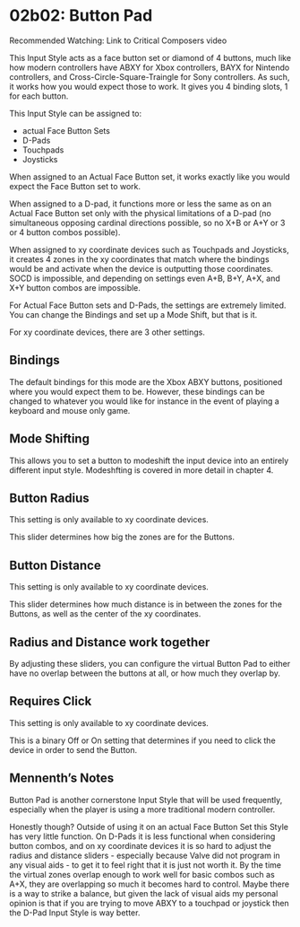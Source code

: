 # 02b02: Button Pad

Recommended Watching: Link to Critical Composers video

This Input Style acts as a face button set or diamond of 4 buttons, much like how modern controllers have ABXY for Xbox controllers, BAYX for Nintendo controllers, and Cross-Circle-Square-Traingle for Sony controllers. As such, it works how you would expect those to work. It gives you 4 binding slots, 1 for each button.

This Input Style can be assigned to:

* actual Face Button Sets
* D-Pads
* Touchpads
* Joysticks

When assigned to an Actual Face Button set, it works exactly like you would expect the Face Button set to work.

When assigned to a D-pad, it functions more or less the same as on an Actual Face Button set only with the physical limitations of a D-pad (no simultaneous opposing cardinal directions possible, so no X+B or A+Y or 3 or 4 button combos possible).

When assigned to xy coordinate devices such as Touchpads and Joysticks, it creates 4 zones in the xy coordinates that match where the bindings would be and activate when the device is outputting those coordinates. SOCD is impossible, and depending on settings even A+B, B+Y, A+X, and X+Y button combos are impossible.

For Actual Face Button sets and D-Pads, the settings are extremely limited. You can change the Bindings and set up a Mode Shift, but that is it.

For xy coordinate devices, there are 3 other settings.

## Bindings

The default bindings for this mode are the Xbox ABXY buttons, positioned where you would expect them to be. However, these bindings can be changed to whatever you would like for instance in the event of playing a keyboard and mouse only game.

## Mode Shifting

This allows you to set a button to modeshift the input device into an entirely different input style. Modeshfting is covered in more detail in chapter 4.

## Button Radius

This setting is only available to xy coordinate devices.

This slider determines how big the zones are for the Buttons.

## Button Distance

This setting is only available to xy coordinate devices.

This slider determines how much distance is in between the zones for the Buttons, as well as the center of the xy coordinates.

## Radius and Distance work together

By adjusting these sliders, you can configure the virtual Button Pad to either have no overlap between the buttons at all, or how much they overlap by.

## Requires Click

This setting is only available to xy coordinate devices.

This is a binary Off or On setting that determines if you need to click the device in order to send the Button.

## Mennenth’s Notes

Button Pad is another cornerstone Input Style that will be used frequently, especially when the player is using a more traditional modern controller.

Honestly though? Outside of using it on an actual Face Button Set this Style has very little function. On D-Pads it is less functional when considering button combos, and on xy coordinate devices it is so hard to adjust the radius and distance sliders - especially because Valve did not program in any visual aids - to get it to feel right that it is just not worth it. By the time the virtual zones overlap enough to work well for basic combos such as A+X, they are overlapping so much it becomes hard to control. Maybe there is a way to strike a balance, but given the lack of visual aids my personal opinion is that if you are trying to move ABXY to a touchpad or joystick then the D-Pad Input Style is way better.

